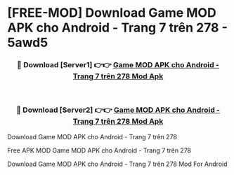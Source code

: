 # [FREE-MOD] Download Game MOD APK cho Android - Trang 7 trên 278 - 5awd5


<div align="center">
<h3>🔴 Download [Server1] 👉👉 <a href="https://apk-comot.site?title=Game_MOD_APK_cho_Android_-_Trang_7_trên_278">Game MOD APK cho Android - Trang 7 trên 278 Mod Apk</a></h3><br>

<h3>🔴 Download [Server2] 👉👉 <a href="https://apk-comot.site?title=Game_MOD_APK_cho_Android_-_Trang_7_trên_278">Game MOD APK cho Android - Trang 7 trên 278 Mod Apk</a></h3>
</div>



Download Game MOD APK cho Android - Trang 7 trên 278 

Free APK MOD Game MOD APK cho Android - Trang 7 trên 278 

Download Game MOD APK cho Android - Trang 7 trên 278 Mod For Android

